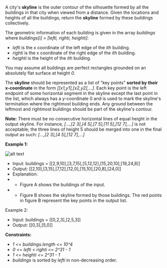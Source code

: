 A city's **skyline** is the outer contour of the silhouette formed by all the buildings in that city when viewed from a
distance. Given the locations and heights of all the buildings, return the **skyline** formed by these buildings
collectively.

The geometric information of each building is given in the array _buildings_ where
_buildings[i] = [lefti, righti, heighti]_:

- _lefti_ is the x coordinate of the left edge of the _ith_ building.
- _righti_ is the x coordinate of the right edge of the _ith_ building.
- _heighti_ is the height of the _ith_ building.

You may assume all buildings are perfect rectangles grounded on an absolutely flat surface at height _0_.

The **skyline** should be represented as a list of "key points" **sorted by their x-coordinate** in the form
_[[x1,y1],[x2,y2],...]_. Each key point is the left endpoint of some horizontal segment in the skyline except the last
point in the list, which always has a y-coordinate 0 and is used to mark the skyline's termination where the rightmost
building ends. Any ground between the leftmost and rightmost buildings should be part of the skyline's contour.

**Note:** There must be no consecutive horizontal lines of equal height in the output skyline. For instance,
_[...,[2 3],[4 5],[7 5],[11 5],[12 7],...]_ is not acceptable; the three lines of height 5 should be merged into one in
the final output as such: _[...,[2 3],[4 5],[12 7],...]_

**Example 1:**

![alt text](https://assets.leetcode.com/uploads/2020/12/01/merged.jpg)
- Input: buildings = [[2,9,10],[3,7,15],[5,12,12],[15,20,10],[19,24,8]]
- Output: [[2,10],[3,15],[7,12],[12,0],[15,10],[20,8],[24,0]]
- Explanation:
- - Figure A shows the buildings of the input.
- - Figure B shows the skyline formed by those buildings. The red points in figure B represent the key points in the output list.

Example 2:

- Input: buildings = [[0,2,3],[2,5,3]]
- Output: [[0,3],[5,0]]


**Constraints:**

- _1 <= buildings.length <= 10^4_
- _0 <= lefti < righti <= 2^31 - 1_
- _1 <= heighti <= 2^31 - 1_
- _buildings_ is sorted by _lefti_ in non-decreasing order.
